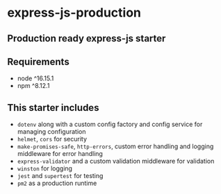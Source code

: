 # express-js-production

## Production ready express-js starter

## Requirements

- node ^16.15.1
- npm ^8.12.1

## This starter includes

- `dotenv` along with a custom config factory and config service for managing configuration
- `helmet`, `cors` for security
- `make-promises-safe`, `http-errors`, custom error handling and logging middleware for error handling
- `express-validator` and a custom validation middleware for validation
- `winston` for logging
- `jest` and `supertest` for testing
- `pm2` as a production runtime